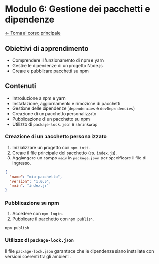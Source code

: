 # Modulo 6: Gestione dei pacchetti e dipendenze

[← Torna al corso principale](../README.md)

## Obiettivi di apprendimento
- Comprendere il funzionamento di npm e yarn
- Gestire le dipendenze di un progetto Node.js
- Creare e pubblicare pacchetti su npm

## Contenuti
- Introduzione a npm e yarn
- Installazione, aggiornamento e rimozione di pacchetti
- Gestione delle dipendenze (`dependencies` e `devDependencies`)
- Creazione di un pacchetto personalizzato
- Pubblicazione di un pacchetto su npm
- Utilizzo di `package-lock.json` e `shrinkwrap`

### Creazione di un pacchetto personalizzato
1. Inizializzare un progetto con `npm init`.
2. Creare il file principale del pacchetto (es. `index.js`).
3. Aggiungere un campo `main` in `package.json` per specificare il file di ingresso.

```json
{
  "name": "mio-pacchetto",
  "version": "1.0.0",
  "main": "index.js"
}
```

### Pubblicazione su npm
1. Accedere con `npm login`.
2. Pubblicare il pacchetto con `npm publish`.

```bash
npm publish
```

### Utilizzo di `package-lock.json`
Il file `package-lock.json` garantisce che le dipendenze siano installate con versioni coerenti tra gli ambienti.
